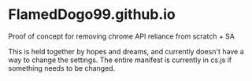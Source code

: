 # FlamedDogo99.github.io
Proof of concept for removing chrome API reliance from scratch + SA

This is held together by hopes and dreams, and currently doesn't have a way to change the settings. The entire manifest is currently in cs.js if something needs to be changed.
